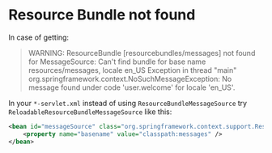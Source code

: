 # Resource Bundle not found

In case of getting:
> WARNING: ResourceBundle [resourcebundles/messages] not found for MessageSource: Can't find bundle for base name resources/messages, locale en_US
Exception in thread "main" org.springframework.context.NoSuchMessageException: No message found under code 'user.welcome' for locale 'en_US'.

In your `*-servlet.xml` instead of using `ResourceBundleMessageSource` try `ReloadableResourceBundleMessageSource` like this:
```XML
<bean id="messageSource" class="org.springframework.context.support.ResourceBundleMessageSource">
    <property name="basename" value="classpath:messages" />
</bean>
```